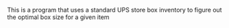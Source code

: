 This is a program that uses a standard UPS store box inventory to figure out the optimal box size for a given item
